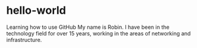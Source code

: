 # hello-world
Learning how to use GitHub
My name is Robin. I have been in the technology field for over 15 years, working in the areas of networking and infrastructure.
